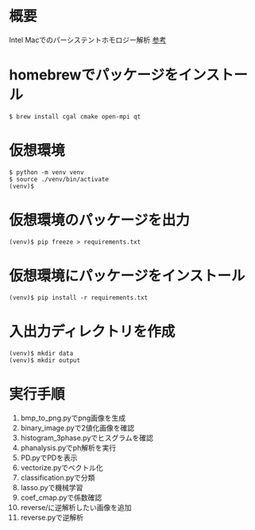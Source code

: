 # 概要
Intel Macでのパーシステントホモロジー解析
[参考]("https://homcloud.dev/install-guide/install_guide_for_Mac.html")

# homebrewでパッケージをインストール
```
$ brew install cgal cmake open-mpi qt
```

# 仮想環境
```
$ python -m venv venv
$ source ./venv/bin/activate
(venv)$
```

# 仮想環境のパッケージを出力
```
(venv)$ pip freeze > requirements.txt
```

# 仮想環境にパッケージをインストール
```
(venv)$ pip install -r requirements.txt
```

# 入出力ディレクトリを作成
```
(venv)$ mkdir data
(venv)$ mkdir output
```

# 実行手順
1. bmp_to_png.pyでpng画像を生成
3. binary_image.pyで2値化画像を確認
4. histogram_3phase.pyでヒスグラムを確認
5. phanalysis.pyでph解析を実行
6. PD.pyでPDを表示
1. vectorize.pyでベクトル化
7. classification.pyで分類
8. lasso.pyで機械学習
9. coef_cmap.pyで係数確認
11. reverse/に逆解析したい画像を追加
12. reverse.pyで逆解析